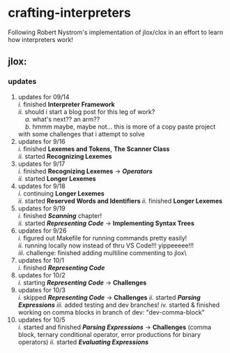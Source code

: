 # crafting-interpreters
Following Robert Nystrom's implementation of jlox/clox in an effort to learn how interpreters work!

## jlox:

### updates
1. updates for 09/14\
    *i.* finished **Interpreter Framework**\
    *ii.* should i start a blog post for this leg of work?\
        &nbsp;&nbsp;&nbsp;&nbsp;*a.* what's next?? an arm??\
        &nbsp;&nbsp;&nbsp;&nbsp;*b.* hmmm maybe, maybe not... this is more of a copy paste project with some challenges that i attempt to solve
2. updates for 9/16\
    *i.* finished **Lexemes and Tokens**, **The Scanner Class**\
    *ii.* started **Recognizing Lexemes**
3. updates for 9/17\
    *i.* finished **Recognizing Lexemes** -> ***Operators***\
    *ii.* started **Longer Lexemes**
4. updates for 9/18\
    *i.* continuing **Longer Lexemes**\
    *ii.* started **Reserved Words and Identifiers**
    *ii.* finished **Longer Lexemes**
5. updates for 9/19\
    *i.* finished ***Scanning*** chapter!\
    *ii.* started ***Representing Code*** -> **Implementing Syntax Trees**
6. updates for 9/26\
    *i.* figured out Makefile for running commands pretty easily!\
    *ii.* running locally now instead of thru VS Code!!! yippeeeee!!!\
    *iii.* challenge: finished adding multiline commenting to jlox\
7. updates for 10/1\
    *i.* finished ***Representing Code***
8. updates for 10/2\
    *i.* starting ***Representing Code*** -> **Challenges**
9. updates for 10/3\
    *i.* skipped ***Representing Code*** -> **Challenges**
    *ii.* started ***Parsing Expressions***
    *iii.* added testing and dev branches!
    *iv.* started & finished working on comma blocks in branch of dev: "dev-comma-block"
10. updates for 10/5\
    *i.* started and finished ***Parsing Expressions*** -> **Challenges** (comma block, ternary conditional operator, error productions for binary operators)
    *ii.* started ***Evaluating Expressions***